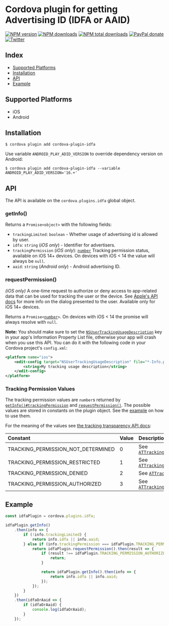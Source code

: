 # Cordova plugin for getting Advertising ID (IDFA or AAID)

[![NPM version][npm-version]][npm-url] [![NPM downloads][npm-downloads]][npm-url] [![NPM total downloads][npm-total-downloads]][npm-url] [![PayPal donate](https://img.shields.io/badge/paypal-donate-ff69b4?logo=paypal)][donate-url] [![Twitter][twitter-follow]][twitter-url]

## Index

<!-- MarkdownTOC levels="2" autolink="true" -->

- [Supported Platforms](#supported-platforms)
- [Installation](#installation)
- [API](#api)
- [Example](#example)

<!-- /MarkdownTOC -->

## Supported Platforms

- iOS
- Android

## Installation

    $ cordova plugin add cordova-plugin-idfa

Use variable `ANDROID_PLAY_ADID_VERSION` to override dependency version on Android:

    $ cordova plugin add cordova-plugin-idfa --variable ANDROID_PLAY_ADID_VERSION='16.+'

## API

The API is available on the `cordova.plugins.idfa` global object.

### getInfo()

Returns a `Promise<object>` with the following fields:

- `trackingLimited`: `boolean` - Whether usage of advertising id is allowed by user.
- `idfa`: `string` (_iOS only_) - Identifier for advertisers.
- `trackingPermission` (_iOS only_): [`number`](#tracking-permission-values)
   Tracking permission status, available on iOS 14+ devices. On devices with iOS < 14 the value will
   always be `null`.
- `aaid`: `string` (_Android only_) - Android advertising ID.

### requestPermission()

_(iOS only)_ A one-time request to authorize or deny access to app-related data that can be used for
tracking the user or the device. See [Apple's API docs][requesttrackingauthorization-api-url]
for more info on the dialog presented to the user. Available only for iOS 14+ devices.

Returns a `Promise<`[`number`](#tracking-permission-values)`>`. On devices
with iOS < 14 the promise will always resolve with `null`.

**Note:** You should make sure to set the
[`NSUserTrackingUsageDescription`][nsusertrackingusagedescription-api-url] key in your app's
Information Property List file, otherwise your app will crash when you use this API.
You can do it with the following code in your Cordova project's `config.xml`:
```xml
<platform name="ios">
    <edit-config target="NSUserTrackingUsageDescription" file="*-Info.plist" mode="merge">
        <string>My tracking usage description</string>
    </edit-config>
</platform>
```

### Tracking Permission Values

The tracking permission values are `number`s returned by [`getInfo()#trackingPermission`](#getinfo)
and [`requestPermission()`](#requestPermission). The possible values are stored in constants on the
plugin object. See the [example](#example) on how to use them.

For the meaning of the values see [the tracking transparency API docs][authorizationstatus-api-url]:

| Constant                           | Value | Description                                                                                               |
| :--------------------------------- | :---- | :-------------------------------------------------------------------------------------------------------- |
| TRACKING_PERMISSION_NOT_DETERMINED | 0     | See [`ATTrackingManagerAuthorizationStatusNotDetermined`][tracking-manager-status-not-determined-api-url] |
| TRACKING_PERMISSION_RESTRICTED     | 1     | See [`ATTrackingManagerAuthorizationStatusRestricted`][tracking-manager-status-restricted-api-url]        |
| TRACKING_PERMISSION_DENIED         | 2     | See [`ATTrackingManagerAuthorizationStatusDenied`][tracking-manager-status-denied-api-url]                |
| TRACKING_PERMISSION_AUTHORIZED     | 3     | See [`ATTrackingManagerAuthorizationStatusAuthorized`][tracking-manager-status-authorized-api-url]        |

## Example

```js
const idfaPlugin = cordova.plugins.idfa;

idfaPlugin.getInfo()
    .then(info => {
        if (!info.trackingLimited) {
            return info.idfa || info.aaid;
        } else if (info.trackingPermission === idfaPlugin.TRACKING_PERMISSION_NOT_DETERMINED) {
            return idfaPlugin.requestPermission().then(result => {
                if (result !== idfaPlugin.TRACKING_PERMISSION_AUTHORIZED) {
                    return;
                }

                return idfaPlugin.getInfo().then(info => {
                    return info.idfa || info.aaid;
                });
            });
        }
    })
    .then(idfaOrAaid => {
        if (idfaOrAaid) {
            console.log(idfaOrAaid);
        }
    });
```

[npm-url]: https://www.npmjs.com/package/cordova-plugin-idfa
[npm-version]: https://img.shields.io/npm/v/cordova-plugin-idfa.svg
[npm-downloads]: https://img.shields.io/npm/dm/cordova-plugin-idfa.svg
[npm-total-downloads]: https://img.shields.io/npm/dt/cordova-plugin-idfa.svg?label=total+downloads
[twitter-url]: https://twitter.com/chemerisuk
[twitter-follow]: https://img.shields.io/twitter/follow/chemerisuk.svg?style=social&label=Follow%20me
[donate-url]: https://www.paypal.com/cgi-bin/webscr?cmd=_s-xclick&hosted_button_id=E62XVSR3XUGDE&source=url
[authorizationstatus-api-url]: https://developer.apple.com/documentation/apptrackingtransparency/attrackingmanagerauthorizationstatus
[requesttrackingauthorization-api-url]: https://developer.apple.com/documentation/apptrackingtransparency/attrackingmanager/3547037-requesttrackingauthorization
[nsusertrackingusagedescription-api-url]: https://developer.apple.com/documentation/bundleresources/information_property_list/nsusertrackingusagedescription
[tracking-manager-status-not-determined-api-url]: https://developer.apple.com/documentation/apptrackingtransparency/attrackingmanagerauthorizationstatus/attrackingmanagerauthorizationstatusnotdetermined
[tracking-manager-status-restricted-api-url]: https://developer.apple.com/documentation/apptrackingtransparency/attrackingmanagerauthorizationstatus/attrackingmanagerauthorizationstatusrestricted
[tracking-manager-status-denied-api-url]: https://developer.apple.com/documentation/apptrackingtransparency/attrackingmanagerauthorizationstatus/attrackingmanagerauthorizationstatusdenied
[tracking-manager-status-authorized-api-url]: https://developer.apple.com/documentation/apptrackingtransparency/attrackingmanagerauthorizationstatus/attrackingmanagerauthorizationstatusauthorized
